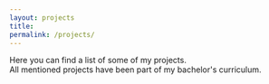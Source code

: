 ```yaml
---
layout: projects
title: 
permalink: /projects/
---
```


Here you can find a list of some of my projects.<br>
All mentioned projects have been part of my bachelor's curriculum.<br>

